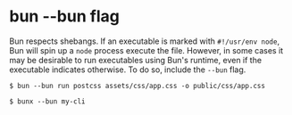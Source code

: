 # bun --bun flag

Bun respects shebangs. If an executable is marked with `#!/usr/env node`, Bun will
spin up a `node` process execute the file. However, in some cases it may be desirable to run
executables using Bun's runtime, even if the executable indicates otherwise. To do so, include the
`--bun` flag.

```shell
$ bun --bun run postcss assets/css/app.css -o public/css/app.css
```

```shell
$ bunx --bun my-cli
```
